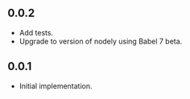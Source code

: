 ## 0.0.2

*   Add tests.
*   Upgrade to version of nodely using Babel 7 beta.

## 0.0.1

*   Initial implementation.
